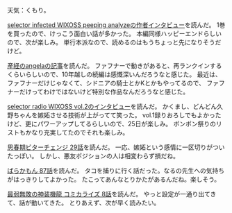 天気：くもり。

[selector infected WIXOSS peeping analyzeの作者インタビュー](http://ultra.shueisha.co.jp/column/15/1/1/)を読んだ。
1巻を買ったので、けっこう面白い話が多かった。
本編同様ハッピーエンドらしいので、次が楽しみ。
単行本派なので、読めるのはもうちょっと先になりそうだけど。

[産経のangelaの記事](http://www.sankei.com/entertainments/news/150217/ent1502170006-n1.html)を読んだ。
ファフナーで動きがあると、再ランクインするくらいらしいので、10年越しの続編は感慨深いんだろうなと感じた。
最近は、ファフナーだけじゃなくて、シドニアの騎士とかKとかもやってるので、
ファフナーだけってわけではないけど特別な作品なんだろうなと感じた。

[selector radio WIXOSS vol.2のインタビュー](http://www.koepota.jp/news/2015/02/19/0701.html)を読んだ。
かくまし、どんどん久野ちゃんを嫉妬させる技術が上がってて笑った。
vol.1録りおろしでもよかったけど、更にパワーアップしてるらしいので、25日が楽しみ。
ポンポン祭りのリストもかなり充実してたのでそれも楽しみ。

[思春期ビターチェンジ 29話](http://comic-polaris.jp/data/shishunki/0029/_SWF_Window.html)を読んだ。
一応、嫉妬という感情に一区切りがついたっぽい。
しかし、悪友ポジションの人は相変わらず損だね。

[ばらかもん 87話](http://www.ganganonline.com/viewer/pc/comic/barakamon/087/_SWF_Window.html)を読んだ。
タコを捕りに行く話だった。なるの先生への気持ちがはっきりしてよかった。
たこってあんなとりかたがあるんだね。楽しそう。

[最弱無敗の神装機龍 コミカライズ 8話](http://www.ganganonline.com/viewer/pc/comic/bahamut/008/_SWF_Window.html)を読んだ。
やっと設定が一通り出てきて、話が動いてきた。
とりあえず、次が早く読みたい。
